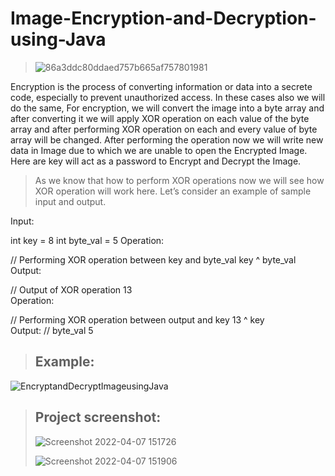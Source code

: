 # Image-Encryption-and-Decryption-using-Java
>![86a3ddc80ddaed757b665af757801981](https://user-images.githubusercontent.com/93794214/162174872-d59cdf91-7460-45de-a3cb-e8269d01b18a.gif)

Encryption is the process of converting information or data into a secrete code, especially to prevent unauthorized access. In these cases also we will do the same, For encryption, we will convert the image into a byte array and after converting it we will apply XOR operation on each value of the byte array and after performing XOR operation on each and every value of byte array will be changed. After performing the operation now we will write new data in Image due to which we are unable to open the Encrypted Image. Here are key will act as a password to Encrypt and Decrypt the Image.
>As we know that how to perform XOR operations now we will see how XOR operation will work here. Let’s consider an example of sample input and output.

Input:

int key = 8 
int byte_val = 5
Operation:

// Performing XOR operation between key and byte_val 
key ^ byte_val         
Output:

// Output of XOR operation 
13              
Operation:

// Performing XOR operation between output and key
13 ^ key                
Output:
//  byte_val
5      

> ## Example:

![EncryptandDecryptImageusingJava](https://user-images.githubusercontent.com/93794214/162173683-b182b38f-db4e-4499-8d69-854320c48968.png)

> ## Project screenshot:
> ![Screenshot 2022-04-07 151726](https://user-images.githubusercontent.com/93794214/162173952-bb80812d-f401-4a81-a48c-2b5e4d4feefc.jpg)
>
> ![Screenshot 2022-04-07 151906](https://user-images.githubusercontent.com/93794214/162173970-a01601cc-27e9-4373-9601-3201ada844fe.jpg)
